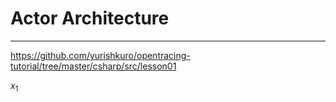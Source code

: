 # Actor Architecture

---

https://github.com/yurishkuro/opentracing-tutorial/tree/master/csharp/src/lesson01

$x_{1}$

